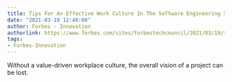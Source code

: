 ```yaml
---
title: Tips For An Effective Work Culture In The Software Engineering Space
date: "2021-03-19 12:40:00"
author: Forbes - Innovation
authorlink: https://www.forbes.com/sites/forbestechcouncil/2021/03/19/tips-for-an-effective-work-culture-in-the-software-engineering-space/
tags:
- Forbes-Innovation
---
```

Without a value-driven workplace culture, the overall vision of a project can be lost.